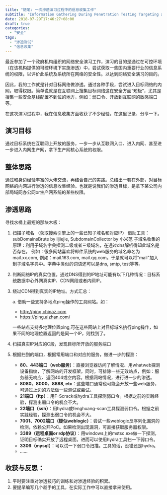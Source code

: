 ```yaml
---
title: "随笔: 一次渗透演习过程中的信息收集工作"
subtitle: "Information Gathering During Penetration Testing Targeting an Internal System"
date: 2018-07-29T17:46:27+08:00
draft: true
categories:
  - "安全"
tags:
  - "渗透测试"
  - "信息收集"
---
```


最近参加了一个政府机构组织的网络安全演习工作，演习的目的是通过在可控环境（在该机构提供的可控环境下实施渗透）中，尝试获取一些国内重要行业的信息系统的权限，以评价此系统及系统所在网络的安全性。以达到网络安全演习的目的。

因此，我的工作就是针对目标网络做渗透。通过各种手段，尝试进入目标网络的内网，取得权限。简单说就是在互联网上搜集目标网络这在安全方面“短板”，尤其是搜集一些安全基线配置不到位的地方，例如：弱口令、开放到互联网的敏感端口等。

在这次演习过程中，我在信息收集方面收获了不少经验，在这里记录、分享一下。

## 演习目标

通过目标系统在互联网上开放的服务，一步一步从互联网入口、进入内网、甚至进一步进入内网生产网，拿下生产网核心系统的权限。

## 整体思路

通过和身边经验丰富的大佬交流，再结合自己的实践。总结出一套在外部，对目标网络的内网进行渗透的信息收集经验。也就是说我们的渗透目标，是拿下某公司内部局域网办公网or生产网系统的某些权限。

## 渗透思路

寻找水桶上最短的那块木板：

1. 扫描子域名 （获取搜索引擎上的一些已知子域名和对应IP）
    借助工具：subDomainsBrute by lijiejie, SubdomainCollector by 小米范
    子域名收集的原理：利用子域名字典探测二级或者三级域名，在通过dns解析得知此域名是否存在。
    例如：很多网站喜欢将邮件系统的web服务的域名命名为mail.xx.com, 例如：mail.163.com, mail.qq.com。于是就可以将"mail"加入到子域名字典中。字典中类似的词语还可以是dns, smtp, test等等。
2. 判断网络IP的真实位置。通过DNS得到的IP地址可能有以下几种情况：目标系统数据中心外网真实IP、CDN网段或者内网IP。
3. 绕过CDN得到真实的IP地址。方式汇总：

    a. 借助一些支持多地点ping操作的工具网站。如：
    * http://ping.chinaz.com
    * https://ping.aizhan.com/

    一些站点支持多地理位置ping,可在这些网站上对目标域名执行ping操作，如果不同的地理位置返回的是同一个IP，则找到了。
4. 扫描真实IP对应的C段，发现目标所开放的服务端口
5. 根据扫到的端口，根据常用端口和对应的服务，做进一步的探测：
    * **80、443端口（web服务）**：直接浏览器访问了解情况、用whatweb探测设备指纹，了解网站的开发框架。同时，可排除一些无效站点，例如：服务器无响应、返回404或空内容。根据网站情况，进行进一步的渗透。
    * **8080、8000、8888, etc**：这些端口通常也可能会开放一些web服务，可通过上边的方法做一些测试或尝试。
    * **21端口（ftp）**：用F-Scrack或hydra工具探测弱口令。根据之前的实践经验，探测出弱口令的机会不大。
    * **22端口（ssh）**：用hydra或fenghuang-scan工具探测弱口令。根据之前实践经验，探测出弱口令的机会不大。
    * **7001、7002端口（疑似weblogic）**：尝试一些weblogic反序列化漏洞的检测，依赖公开PoC。如果检测出现漏洞，可直接获取服务器权限。
    * **3389（远程桌面or rdp协议）**：用windows上的mstsc.exe做一下探测，证明目标确实开放了远程桌面。进而可以使用hydra工具扫一下弱口令。
    * **3306（mysql）**：可以试一下弱口令扫描。工具的话，没错还是hydra。
    * ......
    

## 收获与反思：

1. 平时要注重对渗透技巧的训练和对渗透经验的积累。
2. 要提早编写几个趁手的工具，在实际工作中可以直接拿来使用。

